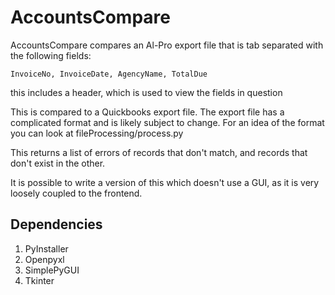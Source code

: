 # AccountsCompare

AccountsCompare compares an Al-Pro export file that is tab separated with the following fields:

`InvoiceNo, InvoiceDate, AgencyName, TotalDue`

this includes a header, which is used to view the fields in question

This is compared to a Quickbooks export file. The export file has a complicated format and is likely subject to change.
For an idea of the format you can look at fileProcessing/process.py

This returns a list of errors of records that don't match, and records that don't exist in the other.

It is possible to write a version of this which doesn't use a GUI, as it is very loosely coupled to the frontend.

## Dependencies

1. PyInstaller
1. Openpyxl
1. SimplePyGUI
1. Tkinter